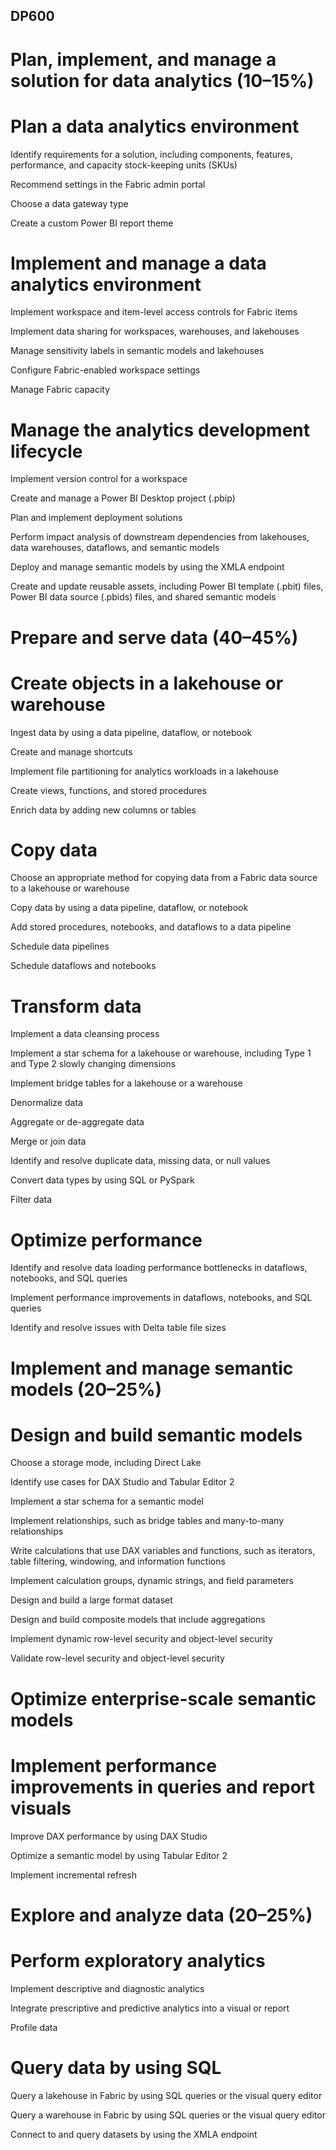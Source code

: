 ## DP600
# Plan, implement, and manage a solution for data analytics (10–15%)
# Plan a data analytics environment
Identify requirements for a solution, including components, features, performance, and capacity stock-keeping units (SKUs)

Recommend settings in the Fabric admin portal

Choose a data gateway type

Create a custom Power BI report theme

# Implement and manage a data analytics environment
Implement workspace and item-level access controls for Fabric items

Implement data sharing for workspaces, warehouses, and lakehouses

Manage sensitivity labels in semantic models and lakehouses

Configure Fabric-enabled workspace settings

Manage Fabric capacity

# Manage the analytics development lifecycle
Implement version control for a workspace

Create and manage a Power BI Desktop project (.pbip)

Plan and implement deployment solutions

Perform impact analysis of downstream dependencies from lakehouses, data warehouses, dataflows, and semantic models

Deploy and manage semantic models by using the XMLA endpoint

Create and update reusable assets, including Power BI template (.pbit) files, Power BI data source (.pbids) files, and shared semantic models

# Prepare and serve data (40–45%)
# Create objects in a lakehouse or warehouse
Ingest data by using a data pipeline, dataflow, or notebook

Create and manage shortcuts

Implement file partitioning for analytics workloads in a lakehouse

Create views, functions, and stored procedures

Enrich data by adding new columns or tables

# Copy data
Choose an appropriate method for copying data from a Fabric data source to a lakehouse or warehouse

Copy data by using a data pipeline, dataflow, or notebook

Add stored procedures, notebooks, and dataflows to a data pipeline

Schedule data pipelines

Schedule dataflows and notebooks

# Transform data
Implement a data cleansing process

Implement a star schema for a lakehouse or warehouse, including Type 1 and Type 2 slowly changing dimensions

Implement bridge tables for a lakehouse or a warehouse

Denormalize data

Aggregate or de-aggregate data

Merge or join data

Identify and resolve duplicate data, missing data, or null values

Convert data types by using SQL or PySpark

Filter data

# Optimize performance
Identify and resolve data loading performance bottlenecks in dataflows, notebooks, and SQL queries

Implement performance improvements in dataflows, notebooks, and SQL queries

Identify and resolve issues with Delta table file sizes

# Implement and manage semantic models (20–25%)
# Design and build semantic models
Choose a storage mode, including Direct Lake

Identify use cases for DAX Studio and Tabular Editor 2

Implement a star schema for a semantic model

Implement relationships, such as bridge tables and many-to-many relationships

Write calculations that use DAX variables and functions, such as iterators, table filtering, windowing, and information functions

Implement calculation groups, dynamic strings, and field parameters

Design and build a large format dataset

Design and build composite models that include aggregations

Implement dynamic row-level security and object-level security

Validate row-level security and object-level security

# Optimize enterprise-scale semantic models
# Implement performance improvements in queries and report visuals

Improve DAX performance by using DAX Studio

Optimize a semantic model by using Tabular Editor 2

Implement incremental refresh

# Explore and analyze data (20–25%)
# Perform exploratory analytics
Implement descriptive and diagnostic analytics

Integrate prescriptive and predictive analytics into a visual or report

Profile data

# Query data by using SQL
Query a lakehouse in Fabric by using SQL queries or the visual query editor

Query a warehouse in Fabric by using SQL queries or the visual query editor

Connect to and query datasets by using the XMLA endpoint
